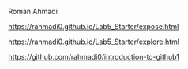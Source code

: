 Roman Ahmadi

https://rahmadi0.github.io/Lab5_Starter/expose.html

https://rahmadi0.github.io/Lab5_Starter/explore.html

https://github.com/rahmadi0/introduction-to-github1  


